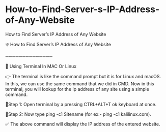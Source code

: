# How-to-Find-Server-s-IP-Address-of-Any-Website
How to Find Server’s IP Address of Any Website

:sparkle: How to Find Server’s IP Address of Any Website

:heavy_minus_sign::heavy_minus_sign::heavy_minus_sign::heavy_minus_sign::heavy_minus_sign::heavy_minus_sign::heavy_minus_sign::heavy_minus_sign::heavy_minus_sign::heavy_minus_sign::heavy_minus_sign::heavy_minus_sign::heavy_minus_sign::heavy_minus_sign:

:diamond_shape_with_a_dot_inside: Using Terminal In MAC Or Linux

:point_right: The terminal is like the command prompt but it is for Linux and macOS. In this, we can use the same command that we did in CMD. Now in this terminal, you will lookup for the Ip address of any site using a simple command.

:small_blue_diamond:Step 1: Open terminal by a pressing CTRL+ALT+T ok keyboard at once.

:small_blue_diamond:Step 2: Now type ping -c1 Sitename (for ex:- ping -c1 kalilinux.com).

:white_check_mark: The above command will display the IP address of the entered website.
